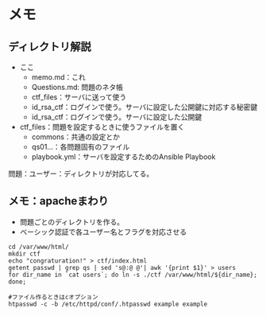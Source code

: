 メモ
=========


## ディレクトリ解説

* ここ
    * memo.md：これ
    * Questions.md: 問題のネタ帳
    * ctf_files：サーバに送って使う
    * id_rsa_ctf：ログインで使う。サーバに設定した公開鍵に対応する秘密鍵
    * id_rsa_ctf：ログインで使う。サーバに設定した公開鍵
* ctf_files：問題を設定するときに使うファイルを置く
    * commons：共通の設定とか
    * qs01…：各問題固有のファイル
    * playbook.yml：サーバを設定するためのAnsible Playbook
    
問題：ユーザー：ディレクトリが対応してる。

## メモ：apacheまわり

* 問題ごとのディレクトリを作る。
* ベーシック認証で各ユーザー名とフラグを対応させる

```
cd /var/www/html/
mkdir ctf
echo "congraturation!" > ctf/index.html
getent passwd | grep qs | sed 's@:@ @'| awk '{print $1}' > users
for dir_name in `cat users`; do ln -s ./ctf /var/www/html/${dir_name}; done;
```

```
#ファイル作るときはcオプション
htpasswd -c -b /etc/httpd/conf/.htpasswd example example
```